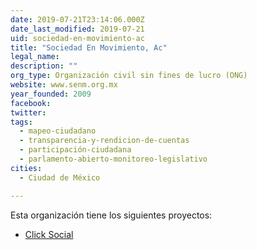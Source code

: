 ```yaml
---
date: 2019-07-21T23:14:06.000Z
date_last_modified: 2019-07-21
uid: sociedad-en-movimiento-ac
title: "Sociedad En Movimiento, Ac"
legal_name: 
description: ""
org_type: Organización civil sin fines de lucro (ONG)
website: www.senm.org.mx
year_founded: 2009
facebook: 
twitter: 
tags:
  - mapeo-ciudadano
  - transparencia-y-rendicion-de-cuentas
  - participación-ciudadana
  - parlamento-abierto-monitoreo-legislativo
cities: 
  - Ciudad de México

---
```


Esta organización tiene los siguientes proyectos:

- [Click Social](/i/click-social.html)
